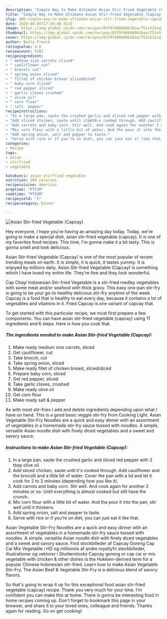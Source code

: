 ```yaml
---
description: "Simple Way to Make Ultimate Asian Stir-fried Vegetable (Capcay)"
title: "Simple Way to Make Ultimate Asian Stir-fried Vegetable (Capcay)"
slug: 886-simple-way-to-make-ultimate-asian-stir-fried-vegetable-capcay
date: 2020-08-05T17:56:40.913Z
image: https://img-global.cpcdn.com/recipes/03f9fd08680626aa/751x532cq70/asian-stir-fried-vegetable-capcay-recipe-main-photo.jpg
thumbnail: https://img-global.cpcdn.com/recipes/03f9fd08680626aa/751x532cq70/asian-stir-fried-vegetable-capcay-recipe-main-photo.jpg
cover: https://img-global.cpcdn.com/recipes/03f9fd08680626aa/751x532cq70/asian-stir-fried-vegetable-capcay-recipe-main-photo.jpg
author: Betty French
ratingvalue: 4.6
reviewcount: 5382
recipeingredient:
- " medium size carrots sliced"
- " cauliflower cut"
- " brocoli cut"
- " spring onion sliced"
- " fillet of chicken breast sliceddiced"
- " baby corn sliced"
- " red pepper sliced"
- " garlic cloves crushed"
- " olive oil"
- " corn flour"
- " salt  pepper"
recipeinstructions:
- "In a large pan, saute the crushed garlic and sliced red pepper with 2 tbsp olive oil."
- "Add sliced chicken, saute until it&#39;s cooked through. Add cauliflower and the brocolli and a little bit of water. Cover the pan with a lid and let it cook for 2 to 3 minutes (depending how you like it)."
- "Add carrots and baby corn. Stir well. And cook again for another 2 minutes or so. Until everything is almost cooked but still have the crunch."
- "Mix corn flour with a little bit of water. And the pour it into the pan, stir well until it thickens."
- "Add spring onion, salt and pepper to taste."
- "Serve with rice or if you’re on diet, you can just eat it like that."
categories:
- Recipe
tags:
- asian
- stirfried
- vegetable

katakunci: asian stirfried vegetable 
nutrition: 284 calories
recipecuisine: American
preptime: "PT21M"
cooktime: "PT33M"
recipeyield: "1"
recipecategory: Dinner

---
```



![Asian Stir-fried Vegetable (Capcay)](https://img-global.cpcdn.com/recipes/03f9fd08680626aa/751x532cq70/asian-stir-fried-vegetable-capcay-recipe-main-photo.jpg)

Hey everyone, I hope you're having an amazing day today. Today, we're going to make a special dish, asian stir-fried vegetable (capcay). It is one of my favorites food recipes. This time, I'm gonna make it a bit tasty. This is gonna smell and look delicious.

Asian Stir-fried Vegetable (Capcay) is one of the most popular of recent trending meals on earth. It is simple, it is quick, it tastes yummy. It is enjoyed by millions daily. Asian Stir-fried Vegetable (Capcay) is something which I have loved my entire life. They're fine and they look wonderful.

Cap Chay/ Indonesian Stir-fried Vegetable is a stir-fried medley vegetables with some meat and/or seafood with thick gravy. This easy one-pan stir-fry is going to be your go-to healthy delicious stir-fry anytime of the week. Capcay is a food that is healthy to eat every day, because it contains a lot of vegetables and vitamins in it. Fried Capcay is one variant of capcay that.


To get started with this particular recipe, we must first prepare a few components. You can have asian stir-fried vegetable (capcay) using 11 ingredients and 6 steps. Here is how you cook that.

<!--inarticleads1-->

##### The ingredients needed to make Asian Stir-fried Vegetable (Capcay):

1. Make ready  medium size carrots, sliced
1. Get  cauliflower, cut
1. Take  brocoli, cut
1. Take  spring onion, sliced
1. Make ready  fillet of chicken breast, sliced/diced
1. Prepare  baby corn, sliced
1. Get  red pepper, sliced
1. Take  garlic cloves, crushed
1. Make ready  olive oil
1. Get  corn flour
1. Make ready  salt &amp; pepper


As with most stir-fries I add and delete ingredients depending upon what I have on hand. This is a good basic veggie stir-fry from Cooking Light. Asian Vegetable Stir-Fry Noodles are a quick and easy dinner wtih an assortment of vegetables in a homemade stir-fry sauce tossed with noodles. A simple, versatile Asian noodle dish with finely diced vegetables and a sweet and savory sauce. 

<!--inarticleads2-->

##### Instructions to make Asian Stir-fried Vegetable (Capcay):

1. In a large pan, saute the crushed garlic and sliced red pepper with 2 tbsp olive oil.
1. Add sliced chicken, saute until it&#39;s cooked through. Add cauliflower and the brocolli and a little bit of water. Cover the pan with a lid and let it cook for 2 to 3 minutes (depending how you like it).
1. Add carrots and baby corn. Stir well. And cook again for another 2 minutes or so. Until everything is almost cooked but still have the crunch.
1. Mix corn flour with a little bit of water. And the pour it into the pan, stir well until it thickens.
1. Add spring onion, salt and pepper to taste.
1. Serve with rice or if you’re on diet, you can just eat it like that.


Asian Vegetable Stir-Fry Noodles are a quick and easy dinner wtih an assortment of vegetables in a homemade stir-fry sauce tossed with noodles. A simple, versatile Asian noodle dish with finely diced vegetables and a sweet and savory sauce. Find stockbilleder af Capcay Goreng Cap Cai Mix Vegetable i HD og millionvis af andre royaltyfri stockbilleder, illustrationer og vektorer i Shutterstocks Capcay goreng or cap cai or mix vegetable with chicken &amp; other dishes is the Hokkien-derived term for a popular Chinese Indonesian stir-fried. Learn how to make Asian Vegetable Stir-Fry. The Asian Beef &amp; Vegetable Stir-Fry is a delicious blend of savory flavors. 

So that's going to wrap it up for this exceptional food asian stir-fried vegetable (capcay) recipe. Thank you very much for your time. I'm confident you can make this at home. There is gonna be interesting food in home recipes coming up. Don't forget to bookmark this page in your browser, and share it to your loved ones, colleague and friends. Thanks again for reading. Go on get cooking!
